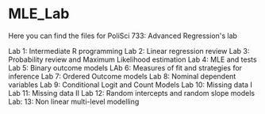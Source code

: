 # MLE_Lab
Here you can find the files for PoliSci 733: Advanced Regression's lab

Lab 1: Intermediate R programming
Lab 2: Linear regression review
Lab 3: Probability review and Maximum Likelihood estimation
Lab 4: MLE and tests
Lab 5: Binary outcome models
LAb 6: Measures of fit and strategies for inference
Lab 7: Ordered Outcome models
Lab 8: Nominal dependent variables
Lab 9: Conditional Logit and Count Models
Lab 10: Missing data I
Lab 11: Missing data II
Lab 12: Random intercepts and random slope models
Lab: 13: Non linear multi-level modelling
